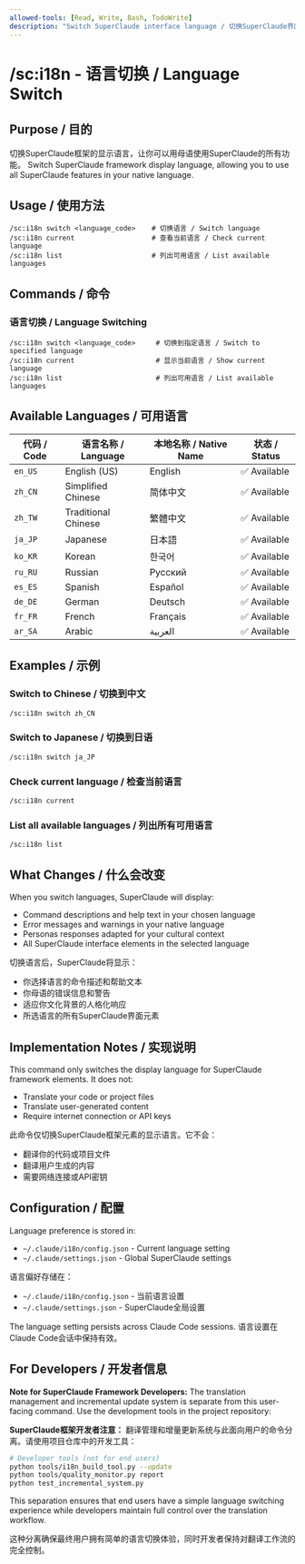 ```yaml
---
allowed-tools: [Read, Write, Bash, TodoWrite]
description: "Switch SuperClaude interface language / 切换SuperClaude界面语言"
---
```


# /sc:i18n - 语言切换 / Language Switch

## Purpose / 目的
切换SuperClaude框架的显示语言，让你可以用母语使用SuperClaude的所有功能。
Switch SuperClaude framework display language, allowing you to use all SuperClaude features in your native language.

## Usage / 使用方法
```
/sc:i18n switch <language_code>    # 切换语言 / Switch language
/sc:i18n current                   # 查看当前语言 / Check current language
/sc:i18n list                      # 列出可用语言 / List available languages
```

## Commands / 命令

### 语言切换 / Language Switching
```
/sc:i18n switch <language_code>     # 切换到指定语言 / Switch to specified language
/sc:i18n current                    # 显示当前语言 / Show current language
/sc:i18n list                       # 列出可用语言 / List available languages
```

## Available Languages / 可用语言

| 代码 / Code | 语言名称 / Language | 本地名称 / Native Name | 状态 / Status |
|------------|-------------------|----------------------|---------------|
| `en_US` | English (US) | English | ✅ Available |
| `zh_CN` | Simplified Chinese | 简体中文 | ✅ Available |
| `zh_TW` | Traditional Chinese | 繁體中文 | ✅ Available |
| `ja_JP` | Japanese | 日本語 | ✅ Available |
| `ko_KR` | Korean | 한국어 | ✅ Available |
| `ru_RU` | Russian | Русский | ✅ Available |
| `es_ES` | Spanish | Español | ✅ Available |
| `de_DE` | German | Deutsch | ✅ Available |
| `fr_FR` | French | Français | ✅ Available |
| `ar_SA` | Arabic | العربية | ✅ Available |

## Examples / 示例

### Switch to Chinese / 切换到中文
```
/sc:i18n switch zh_CN
```

### Switch to Japanese / 切换到日语
```
/sc:i18n switch ja_JP
```

### Check current language / 检查当前语言
```
/sc:i18n current
```

### List all available languages / 列出所有可用语言
```
/sc:i18n list
```

## What Changes / 什么会改变

When you switch languages, SuperClaude will display:
- Command descriptions and help text in your chosen language
- Error messages and warnings in your native language
- Personas responses adapted for your cultural context
- All SuperClaude interface elements in the selected language

切换语言后，SuperClaude将显示：
- 你选择语言的命令描述和帮助文本
- 你母语的错误信息和警告
- 适应你文化背景的人格化响应
- 所选语言的所有SuperClaude界面元素

## Implementation Notes / 实现说明

This command only switches the display language for SuperClaude framework elements. It does not:
- Translate your code or project files
- Translate user-generated content
- Require internet connection or API keys

此命令仅切换SuperClaude框架元素的显示语言。它不会：
- 翻译你的代码或项目文件
- 翻译用户生成的内容
- 需要网络连接或API密钥

## Configuration / 配置

Language preference is stored in:
- `~/.claude/i18n/config.json` - Current language setting
- `~/.claude/settings.json` - Global SuperClaude settings

语言偏好存储在：
- `~/.claude/i18n/config.json` - 当前语言设置
- `~/.claude/settings.json` - SuperClaude全局设置

The language setting persists across Claude Code sessions.
语言设置在Claude Code会话中保持有效。

## For Developers / 开发者信息

**Note for SuperClaude Framework Developers:**
The translation management and incremental update system is separate from this user-facing command. Use the development tools in the project repository:

**SuperClaude框架开发者注意：**
翻译管理和增量更新系统与此面向用户的命令分离。请使用项目仓库中的开发工具：

```bash
# Developer tools (not for end users)
python tools/i18n_build_tool.py --update
python tools/quality_monitor.py report  
python test_incremental_system.py
```

This separation ensures that end users have a simple language switching experience while developers maintain full control over the translation workflow.

这种分离确保最终用户拥有简单的语言切换体验，同时开发者保持对翻译工作流的完全控制。
